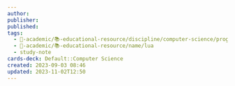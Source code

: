 ```yaml
---
author: 
publisher: 
published: 
tags:
  - 🔴-academic/📚-educational-resource/discipline/computer-science/programming-language/lua
  - 🔴-academic/📚-educational-resource/name/lua
  - study-note
cards-deck: Default::Computer Science
created: 2023-09-03 08:46
updated: 2023-11-02T12:50
---
```




